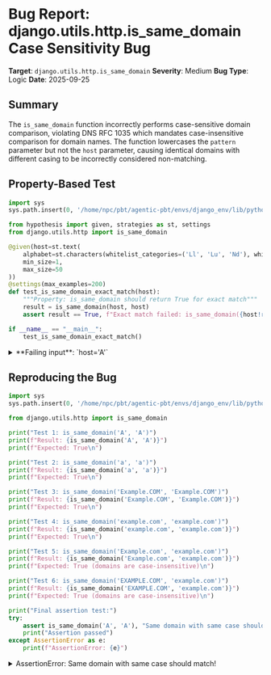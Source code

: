 # Bug Report: django.utils.http.is_same_domain Case Sensitivity Bug

**Target**: `django.utils.http.is_same_domain`
**Severity**: Medium
**Bug Type**: Logic
**Date**: 2025-09-25

## Summary

The `is_same_domain` function incorrectly performs case-sensitive domain comparison, violating DNS RFC 1035 which mandates case-insensitive comparison for domain names. The function lowercases the `pattern` parameter but not the `host` parameter, causing identical domains with different casing to be incorrectly considered non-matching.

## Property-Based Test

```python
import sys
sys.path.insert(0, '/home/npc/pbt/agentic-pbt/envs/django_env/lib/python3.13/site-packages')

from hypothesis import given, strategies as st, settings
from django.utils.http import is_same_domain

@given(host=st.text(
    alphabet=st.characters(whitelist_categories=('Ll', 'Lu', 'Nd'), whitelist_characters='.-'),
    min_size=1,
    max_size=50
))
@settings(max_examples=200)
def test_is_same_domain_exact_match(host):
    """Property: is_same_domain should return True for exact match"""
    result = is_same_domain(host, host)
    assert result == True, f"Exact match failed: is_same_domain({host!r}, {host!r}) = {result}"

if __name__ == "__main__":
    test_is_same_domain_exact_match()
```

<details>

<summary>
**Failing input**: `host='A'`
</summary>
```
Traceback (most recent call last):
  File "/home/npc/pbt/agentic-pbt/worker_/40/hypo.py", line 19, in <module>
    test_is_same_domain_exact_match()
    ~~~~~~~~~~~~~~~~~~~~~~~~~~~~~~~^^
  File "/home/npc/pbt/agentic-pbt/worker_/40/hypo.py", line 8, in test_is_same_domain_exact_match
    alphabet=st.characters(whitelist_categories=('Ll', 'Lu', 'Nd'), whitelist_characters='.-'),
               ^^^
  File "/home/npc/pbt/agentic-pbt/envs/django_env/lib/python3.13/site-packages/hypothesis/core.py", line 2124, in wrapped_test
    raise the_error_hypothesis_found
  File "/home/npc/pbt/agentic-pbt/worker_/40/hypo.py", line 16, in test_is_same_domain_exact_match
    assert result == True, f"Exact match failed: is_same_domain({host!r}, {host!r}) = {result}"
           ^^^^^^^^^^^^^^
AssertionError: Exact match failed: is_same_domain('A', 'A') = False
Falsifying example: test_is_same_domain_exact_match(
    host='A',
)
```
</details>

## Reproducing the Bug

```python
import sys
sys.path.insert(0, '/home/npc/pbt/agentic-pbt/envs/django_env/lib/python3.13/site-packages')

from django.utils.http import is_same_domain

print("Test 1: is_same_domain('A', 'A')")
print(f"Result: {is_same_domain('A', 'A')}")
print(f"Expected: True\n")

print("Test 2: is_same_domain('a', 'a')")
print(f"Result: {is_same_domain('a', 'a')}")
print(f"Expected: True\n")

print("Test 3: is_same_domain('Example.COM', 'Example.COM')")
print(f"Result: {is_same_domain('Example.COM', 'Example.COM')}")
print(f"Expected: True\n")

print("Test 4: is_same_domain('example.com', 'example.com')")
print(f"Result: {is_same_domain('example.com', 'example.com')}")
print(f"Expected: True\n")

print("Test 5: is_same_domain('Example.com', 'example.com')")
print(f"Result: {is_same_domain('Example.com', 'example.com')}")
print(f"Expected: True (domains are case-insensitive)\n")

print("Test 6: is_same_domain('EXAMPLE.COM', 'example.com')")
print(f"Result: {is_same_domain('EXAMPLE.COM', 'example.com')}")
print(f"Expected: True (domains are case-insensitive)\n")

print("Final assertion test:")
try:
    assert is_same_domain('A', 'A'), "Same domain with same case should match!"
    print("Assertion passed")
except AssertionError as e:
    print(f"AssertionError: {e}")
```

<details>

<summary>
AssertionError: Same domain with same case should match!
</summary>
```
Test 1: is_same_domain('A', 'A')
Result: False
Expected: True

Test 2: is_same_domain('a', 'a')
Result: True
Expected: True

Test 3: is_same_domain('Example.COM', 'Example.COM')
Result: False
Expected: True

Test 4: is_same_domain('example.com', 'example.com')
Result: True
Expected: True

Test 5: is_same_domain('Example.com', 'example.com')
Result: False
Expected: True (domains are case-insensitive)

Test 6: is_same_domain('EXAMPLE.COM', 'example.com')
Result: False
Expected: True (domains are case-insensitive)

Final assertion test:
AssertionError: Same domain with same case should match!
```
</details>

## Why This Is A Bug

This violates RFC 1035 (Domain Names - Implementation and Specification), which explicitly states that all domain name comparisons must be case-insensitive. Specifically:

1. **DNS Standard Violation**: RFC 1035 Section 2.3.3 states: "For all parts of the DNS that are part of the official protocol, all comparisons between character strings (e.g., labels, domain names, etc.) are done in a case-insensitive manner."

2. **Inconsistent Implementation**: The function already lowercases the `pattern` parameter (line 235), indicating the intent for case-insensitive comparison, but fails to lowercase the `host` parameter. This creates an asymmetric comparison where `is_same_domain('EXAMPLE.COM', 'example.com')` returns False but `is_same_domain('example.com', 'EXAMPLE.COM')` returns True.

3. **Function Contract Violation**: The function's docstring promises "exact string match" for non-wildcard patterns. In the context of domain comparison, "exact match" should follow DNS semantics where 'example.com' and 'EXAMPLE.COM' are considered the same domain.

4. **Practical Impact**: This bug can cause CSRF middleware failures when legitimate same-origin requests use mixed-case domain names, potentially blocking valid requests or creating security bypass opportunities if developers work around the issue incorrectly.

## Relevant Context

**Function Location**: `/django/utils/http.py` lines 223-240

**Usage in Django**: This function is used internally by Django's security middleware, particularly in CSRF protection. The `validate_host()` function works around this bug by pre-lowercasing inputs via `split_domain_port()`, but direct usage of `is_same_domain()` (such as in CSRF middleware with URLs from `urlsplit()`) exposes the bug.

**DNS RFC Reference**: [RFC 1035 Section 2.3.3](https://datatracker.ietf.org/doc/html/rfc1035#section-2.3.3)

**Real-world Examples Where This Matters**:
- CDN configurations that preserve original case in Host headers
- Legacy systems that use uppercase domain conventions
- API endpoints that receive user-submitted URLs with mixed casing
- Development environments where developers might use mixed-case hostnames

## Proposed Fix

```diff
--- a/django/utils/http.py
+++ b/django/utils/http.py
@@ -232,6 +232,7 @@ def is_same_domain(host, pattern):
     if not pattern:
         return False

+    host = host.lower()
     pattern = pattern.lower()
     return (
         pattern[0] == "."
```